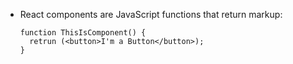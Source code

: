 - React components are JavaScript functions that return markup:
  ```
  function ThisIsComponent() {
    retrun (<button>I'm a Button</button>);
  }
  ```

  
